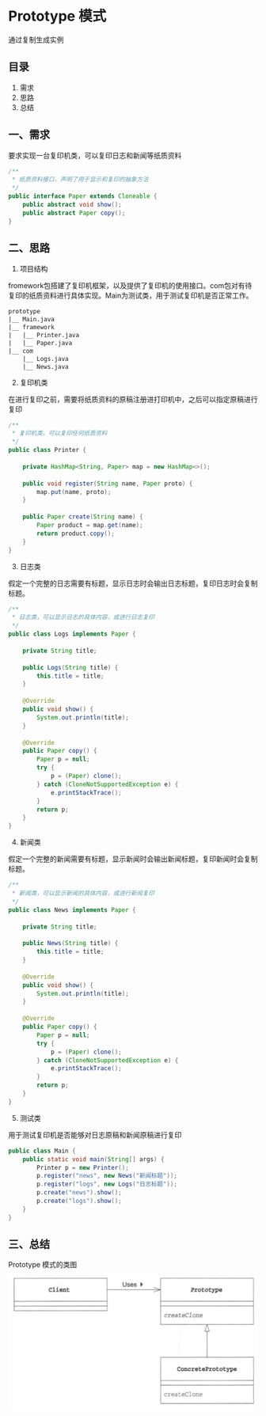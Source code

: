 # Prototype 模式

通过复制生成实例

## 目录

1. 需求
2. 思路
3. 总结



## 一、需求

要求实现一台复印机类，可以复印日志和新闻等纸质资料

```java
/**
 * 纸质资料接口，声明了用于显示和复印的抽象方法
 */
public interface Paper extends Cloneable {
    public abstract void show();
    public abstract Paper copy();
}

```



## 二、思路

1. 项目结构

fromework包搭建了复印机框架，以及提供了复印机的使用接口。com包对有待复印的纸质资料进行具体实现。Main为测试类，用于测试复印机是否正常工作。

```
prototype
|__	Main.java
|__	framework
|	|__	Printer.java
|	|__	Paper.java
|__	com
	|__	Logs.java
	|__	News.java
```



2. 复印机类

在进行复印之前，需要将纸质资料的原稿注册进打印机中，之后可以指定原稿进行复印

```java
/**
 * 复印机类，可以复印任何纸质资料
 */
public class Printer {

    private HashMap<String, Paper> map = new HashMap<>();

    public void register(String name, Paper proto) {
        map.put(name, proto);
    }

    public Paper create(String name) {
        Paper product = map.get(name);
        return product.copy();
    }
}

```



3. 日志类

假定一个完整的日志需要有标题，显示日志时会输出日志标题，复印日志时会复制标题。

```java
/**
 * 日志类，可以显示日志的具体内容，或进行日志复印
 */
public class Logs implements Paper {

    private String title;

    public Logs(String title) {
        this.title = title;
    }

    @Override
    public void show() {
        System.out.println(title);
    }

    @Override
    public Paper copy() {
        Paper p = null;
        try {
            p = (Paper) clone();
        } catch (CloneNotSupportedException e) {
            e.printStackTrace();
        }
        return p;
    }
}

```



4. 新闻类

假定一个完整的新闻需要有标题，显示新闻时会输出新闻标题，复印新闻时会复制标题。

```java
/**
 * 新闻类，可以显示新闻的具体内容，或进行新闻复印
 */
public class News implements Paper {

    private String title;

    public News(String title) {
        this.title = title;
    }

    @Override
    public void show() {
        System.out.println(title);
    }

    @Override
    public Paper copy() {
        Paper p = null;
        try {
            p = (Paper) clone();
        } catch (CloneNotSupportedException e) {
            e.printStackTrace();
        }
        return p;
    }
}

```



5. 测试类

用于测试复印机是否能够对日志原稿和新闻原稿进行复印

```java
public class Main {
    public static void main(String[] args) {
        Printer p = new Printer();
        p.register("news", new News("新闻标题"));
        p.register("logs", new Logs("日志标题"));
        p.create("news").show();
        p.create("logs").show();
    }
}
```



## 三、总结

Prototype 模式的类图

![image-20220523233557210](image-20220523233557210.png)